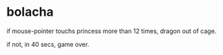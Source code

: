 # bolacha

if mouse-pointer touchs princess more than 12 times, dragon out of cage.

if not, in 40 secs, game over.

